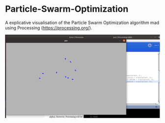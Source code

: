 # Particle-Swarm-Optimization
A explicative visualisation of the Particle Swarm Optimization algorithm mad using Processing (https://processing.org/).

![alt text](https://github.com/mattianeroni/Particle-Swarm-Optimization/blob/main/pso.png)
